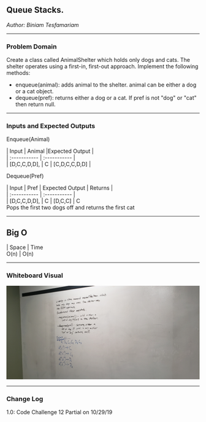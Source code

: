 
## Queue Stacks.
*Author: Biniam Tesfamariam*

---

### Problem Domain


Create a class called AnimalShelter which holds only dogs and cats. The shelter operates using a first-in, first-out approach.
Implement the following methods:  
- enqueue(animal): adds animal to the shelter. animal can be either a dog or a cat object.
- dequeue(pref): returns either a dog or a cat. If pref is not "dog" or "cat" then return null.



---

### Inputs and Expected Outputs

Enqueue(Animal)  

| Input | Animal |Expected Output |  
| :----------- | :----------- |  
| [D,C,C,D,D],  | C | [C,D,C,C,D,D] |  


Dequeue(Pref)  

| Input | Pref | Expected Output | Returns |  
| :----------- | :----------- |  
| [D,C,C,D,D],  | C | [D,C,C] | C  
Pops the first two dogs off and returns the first cat  



---
## Big O
| Space  | Time  
O(n) | O(n)

---

### Whiteboard Visual
![Image 1](https://github.com/biniamsea2/data-structures-and-algorithms-401/blob/master/Assets/20191029_140003.jpg)


---

### Change Log
1.0: Code Challenge 12 Partial on 10/29/19


